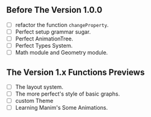 ## Before The Version 1.0.0

- [ ] refactor the function `changeProperty`.
- [ ] Perfect setup grammar sugar.
- [ ] Perfect AnimationTree.
- [ ] Perfect Types System.
- [ ] Math module and Geometry module.

## The Version 1.x Functions Previews

- [ ] The layout system.
- [ ] The more perfect's style of basic graphs.
- [ ] custom Theme
- [ ] Learning Manim's Some Animations.
